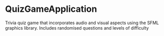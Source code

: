 # QuizGameApplication
Trivia quiz game that incorporates audio and visual aspects using the SFML graphics library. Includes randomised questions and levels of difficulty
